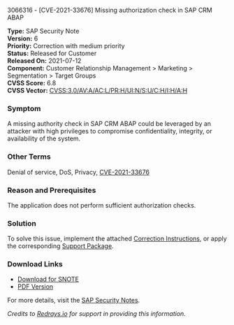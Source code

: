 3066316 - [CVE-2021-33676] Missing authorization check in SAP CRM ABAP

**Type:** SAP Security Note  
**Version:** 6  
**Priority:** Correction with medium priority  
**Status:** Released for Customer  
**Released On:** 2021-07-12  
**Component:** Customer Relationship Management > Marketing > Segmentation > Target Groups  
**CVSS Score:** 6.8  
**CVSS Vector:** [CVSS:3.0/AV:A/AC:L/PR:H/UI:N/S:U/C:H/I:H/A:H](https://nvd.nist.gov/vuln-metrics/cvss/v3-calculator)

### Symptom
A missing authority check in SAP CRM ABAP could be leveraged by an attacker with high privileges to compromise confidentiality, integrity, or availability of the system.

### Other Terms
Denial of service, DoS, Privacy, [CVE-2021-33676](https://cve.mitre.org/cgi-bin/cvename.cgi?name=CVE-2021-33676)

### Reason and Prerequisites
The application does not perform sufficient authorization checks.

### Solution
To solve this issue, implement the attached [Correction Instructions](https://me.sap.com/corrins/0003066316/63), or apply the corresponding [Support Package](https://me.sap.com/supportpackage/SAPKU70024).

### Download Links
- [Download for SNOTE](https://notesdownloads.sap.com/note/0040000000994762021)
- [PDF Version](https://userapps.support.sap.com/sap/support/sfm/notes/print/0003066316?language=en-US&token=D92D897280A2B820BE7245B2CC32D6C4)

For more details, visit the [SAP Security Notes](https://me.sap.com/servicessupport/knowledge).

*Credits to [Redrays.io](https://redrays.io) for support in providing this information.*